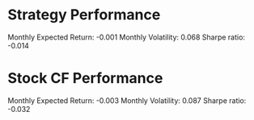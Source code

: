 # Strategy Performance
Monthly Expected Return: -0.001
Monthly Volatility: 0.068
Sharpe ratio: -0.014
# Stock CF Performance
Monthly Expected Return: -0.003
Monthly Volatility: 0.087
Sharpe ratio: -0.032
